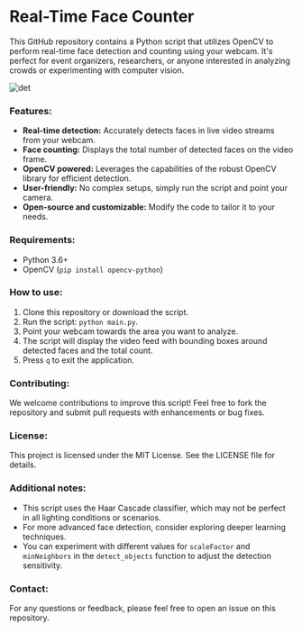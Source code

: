 # Real-Time Face Counter
 
This GitHub repository contains a Python script that utilizes OpenCV to perform real-time face detection and counting using your webcam. It's perfect for event organizers, researchers, or anyone interested in analyzing crowds or experimenting with computer vision.

![det](https://github.com/laibashakil/Real-time-Face-Counter/assets/96187426/f04c9618-09e1-4fe1-b94c-b6efe5661cba)
### Features:

-   **Real-time detection:** Accurately detects faces in live video streams from your webcam.
-   **Face counting:** Displays the total number of detected faces on the video frame.
-   **OpenCV powered:** Leverages the capabilities of the robust OpenCV library for efficient detection.
-   **User-friendly:** No complex setups, simply run the script and point your camera.
-   **Open-source and customizable:** Modify the code to tailor it to your needs.

### Requirements:

-   Python 3.6+
-   OpenCV (`pip install opencv-python`)

### How to use:

1.  Clone this repository or download the script.
2.  Run the script:  `python main.py`.
3.  Point your webcam towards the area you want to analyze.
4.  The script will display the video feed with bounding boxes around detected faces and the total count.
5.  Press `q` to exit the application.

### Contributing:

We welcome contributions to improve this script! Feel free to fork the repository and submit pull requests with enhancements or bug fixes.

### License:

This project is licensed under the MIT License. See the LICENSE file for details.

### Additional notes:

-   This script uses the Haar Cascade classifier, which may not be perfect in all lighting conditions or scenarios.
-   For more advanced face detection, consider exploring deeper learning techniques.
-   You can experiment with different values for `scaleFactor` and `minNeighbors` in the `detect_objects` function to adjust the detection sensitivity.

### Contact:

For any questions or feedback, please feel free to open an issue on this repository.
